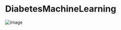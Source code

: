 # DiabetesMachineLearning
![image](https://user-images.githubusercontent.com/84203448/184425122-ad66a3bd-f571-4771-bf78-ff141d881e32.png)
